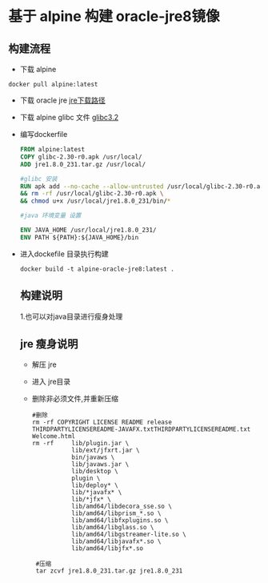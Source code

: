 # 基于 alpine 构建 oracle-jre8镜像

## 构建流程

* 下载 alpine

```shell
docker pull alpine:latest
```

* 下载 oracle jre   [jre下载路径](https://www.java.com/en/download/manual.jsp)

* 下载 alpine glibc 文件 [glibc3.2](https://github-production-release-asset-2e65be.s3.amazonaws.com/33333969/946dab00-c1b4-11e9-987e-da37e3103482?X-Amz-Algorithm=AWS4-HMAC-SHA256&X-Amz-Credential=AKIAIWNJYAX4CSVEH53A%2F20191210%2Fus-east-1%2Fs3%2Faws4_request&X-Amz-Date=20191210T025057Z&X-Amz-Expires=300&X-Amz-Signature=382969fe40830a64ac18a0e38a0751a15a787e2a040a8d2e2e8dcb15b4c16c68&X-Amz-SignedHeaders=host&actor_id=18512626&response-content-disposition=attachment%3B%20filename%3Dglibc-2.30-r0.apk&response-content-type=application%2Fvnd.android.package-archive)

* 编写dockerfile

  ```dockerfile
  FROM alpine:latest
  COPY glibc-2.30-r0.apk /usr/local/
  ADD jre1.8.0_231.tar.gz /usr/local/
  
  #glibc 安装
  RUN apk add --no-cache --allow-untrusted /usr/local/glibc-2.30-r0.apk \
  && rm -rf /usr/local/glibc-2.30-r0.apk \
  && chmod u+x /usr/local/jre1.8.0_231/bin/* 
  
  #java 环境变量 设置
  
  ENV JAVA_HOME /usr/local/jre1.8.0_231/
  ENV PATH ${PATH}:${JAVA_HOME}/bin
  ```

  

* 进入dockefile 目录执行构建

  ```shell
  docker build -t alpine-oracle-jre8:latest .
  ```

  ## 构建说明

  

  1.也可以对java目录进行瘦身处理

  ##  jre 瘦身说明
  
  * 解压 jre
  
  * 进入 jre目录
  
  * 删除非必须文件,并重新压缩
  
    ```shell
    #删除
    rm -rf COPYRIGHT LICENSE README release THIRDPARTYLICENSEREADME-JAVAFX.txtTHIRDPARTYLICENSEREADME.txt Welcome.html
    rm -rf     lib/plugin.jar \
               lib/ext/jfxrt.jar \
               bin/javaws \
               lib/javaws.jar \
               lib/desktop \
               plugin \
               lib/deploy* \
               lib/*javafx* \
               lib/*jfx* \
               lib/amd64/libdecora_sse.so \
               lib/amd64/libprism_*.so \
               lib/amd64/libfxplugins.so \
               lib/amd64/libglass.so \
               lib/amd64/libgstreamer-lite.so \
               lib/amd64/libjavafx*.so \
               lib/amd64/libjfx*.so
               
     #压缩
     tar zcvf jre1.8.0_231.tar.gz jre1.8.0_231
    ```
  
    
  
    